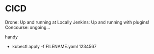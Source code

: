 # CICD
Drone: Up and running at Locally
Jenkins: Up and running with plugins!
Concourse: ongoing...

handy
 - kubectl apply -f FILENAME.yaml
1234567